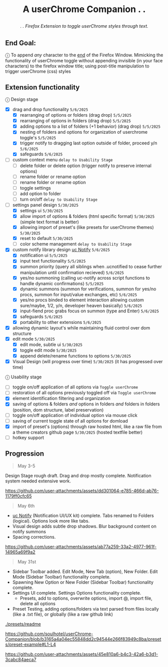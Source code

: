 # <p align="center">A userChrome Companion . . </p>

###### <p align="center">. . Firefox Extension to toggle userChrome styles through text.</p>



## End Goal:

ⓘ To append *any* character to the <ins>end</ins> of the Firefox Window. Mimicking the functionality of userChrome toggle without appending invisible (in your face characters) to the firefox window title; using post-title manipulation to trigger userChrome (css) styles

## Extension functionality

ⓘ Design stage 

- [x] drag and drop functionality `5/6/2025`
    - [x] rearranging of options or folders (drag drop) `5/5/2025`
    - [x] rearranging of options in folders (drag drop) `5/5/2025`
    - [x] adding options to a list of folders (+1 behavior) (drag drop) `5/5/2025`
    - [x] nesting of folders and options for organization of userchrome toggle's `5/5/2025`
    - [x] trigger notify to dragging last option outside of folder, proceed y/n `5/6/2025`
    - [x] safeguards `5/6/2025`
- [ ] custom context menu `delay to Usability Stage`
    - [ ] delete folder or delete option (trigger notify to preserve internal options)
    - [ ] rename folder or rename option 
    - [ ] rename folder or rename option
    - [ ] toggle settings
    - [ ] add option to folder
    - [ ] turn on/off `delay to Usability Stage`
- [ ] settings panel design `5/30/2025`
    - [x] settings ui `5/30/2025`
    - [x] allow import of options & folders (html specific format) `5/30/2025` (simple text format is better)
    - [x] allowing import of preset's (like presets for userChrome themes) `5/30/2025`
    - [x] reset to default `5/30/2025`
    - [ ] color scheme management `delay to Usability Stage`
- [x] custom notify library design [uc Notify](https://github.com/soulhotel/uc-notify) `5/6/2025` 
    - [x] notification ui `5/5/2025`
    - [x] input text functionality `5/5/2025`
    - [x] summon priority (query all siblings when .ucnotified to cease further manipulation until confirmation recieved) `5/6/2025`
    - [x] yes/no summoning (calling uc-notify across script functions to handle dynamic confirmations) `5/5/2025`
    - [x] dynamic summons (summon for verifications, summon for yes/no procs, summon for input/value exchanges, etc) `5/6/2025`
    - [x] yes/no procs binded to element interaction allowing custom sure/maybe, 1/2, y/n, developer heaven basically)  `5/6/2025`
    - [x] input-fiend proc grabs focus on summon (type and Enter) `5/6/2025`
    - [x] safeguards `5/6/2025`
    - [x] portability to other extensions `5/6/2025`
- [x] allowing dynamic layout's while maintaining fluid control over dom structure
- [x] edit mode `5/30/2025`
    - [x] edit mode, subtle ui `5/30/2025`
    - [x] toggle edit mode `5/30/2025`
    - [x] append delete/rename functions to options `5/30/2025`
- [x] Visual Design (will progress over time) `5/30/2025` (it has progressed over time)

ⓘ Usability stage

- [ ] toggle on/off application of all options via `Toggle userChrome`
- [ ] restoration of all options previously toggled off via `Toggle userChrome`
- [x] element identification filtering and organization
- [x] saving of options & folders *and* options in folders *and* folders in folders (position, dom structure, label preservation)
- [ ] toggle on/off application of individual option via mouse click
- [ ] saving of current toggle state of all options for domload
- [x] import of preset's (options) through raw hosted html, like a raw file from a theme creators github page `5/30/2025` (hosted textfile better)
- [ ] hotkey support

## Progression

> May 3-5

Design Stage rough draft. Drag and drop mostly complete. Notification system needed extensive work.

https://github.com/user-attachments/assets/dd301064-e785-466d-ab76-1179ff0cfc65

> May 6th

- [uc Notify](https://github.com/soulhotel/uc-notify) (Notification UI/UX kit) complete. Tabs renamed to Folders (logical). Options look more like tabs.
- Visual design adds subtle drop shadows. Blur background content on notify summons
- Spacing corrections.

https://github.com/user-attachments/assets/ab77a259-33a2-4977-961f-14965a69f9a2

> May 31st

- Sidebar Toolbar added. Edit Mode, New Tab (option), New Folder. Edit Mode (Sidebar Toolbar) functionality complete.
- Spawning New Option or New Folder (Sidebar Toolbar) functionality complete.
- Settings UI complete. Settings Options functionality complete.
  - Presets, add to options, overwrite options, import @, import file, delete all options
- Preset Testing, adding options/folders via text parsed from files locally (like a .txt file), or globally (like a raw github link)

[./presets/readme](https://github.com/soulhotel/userChrome-Companion/blob/main/presets/readme.md)

https://github.com/soulhotel/userChrome-Companion/blob/b3165a4a04ec55848dd2c94544e266f83949c8ba/presets/preset-example#L1-L4

https://github.com/user-attachments/assets/45e810a6-b4c3-42a6-b3d1-3cabc84aeca7



